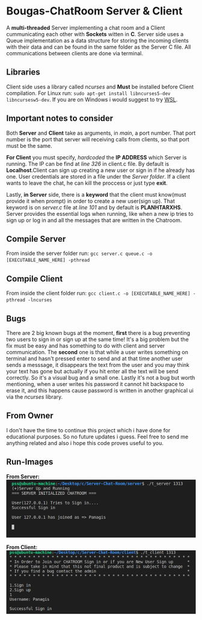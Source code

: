 # Bougas-ChatRoom Server & Client
A **multi-threaded** Server implementing a chat room and a Client cummunicating each other with **Sockets** witten in **C**. Server side uses a Queue implementation as a data structure for storing the incoming clients with their data and can be found in the same folder as the Server C file. All communications between clients are done via terminal.

## Libraries
Client side uses a library called *ncurses* and **Must** be installed before Client compilation. For Linux run: ```sudo apt-get install libncurses5-dev libncursesw5-dev```. If you are on Windows i would suggest to try [WSL](https://docs.microsoft.com/en-us/windows/wsl/install-win10).

## Important notes to consider
Both **Server** and **Client** take as arguments, in *main*, a port number. That port number is the port that server will receiving calls from clients, so that port must be the same. 

**For Client** you must specify, *hardcoded* the **IP ADDRESS** which Server is running. The IP can be find at *line 326* in client.c file. By default is **Localhost**.Client can sign up creating a new user or sign in if he already has one. User credentials are stored in a file under the *Server folder*. If a client wants to leave the chat, he can kill the proccess or just type **exit**.

Lastly, **in Server** side, there is a **keyword** that the client must know(must provide it when prompt) in order to create a new user(sign up). That keyword is on *server.c* file at *line 101* and by default is **PLANHTARXHS**. Server provides the essential logs when running, like when a new ip tries to sign up or log in and all the messages that are written in the Chatroom.

## Compile Server
From inside the server folder run: ```gcc server.c queue.c -o [EXECUTABLE_NAME_HERE] -pthread```

## Compile Client
From inside the client folder run: ```gcc client.c -o [EXECUTABLE_NAME_HERE] -pthread -lncurses```

## Bugs
There are 2 big known bugs at the moment, **first** there is a bug preventing two users to sign in or sign up at the same time! It's a big problem but the fix must be easy and has something to do with client and server communication.
The **second** one is that while a user writes something on terminal and hasn't pressed enter to send and at that time another user sends a messsage, it disappears the text from the user and you may think your text has gone but actually if you hit enter all the text will be send correctly. So it's a visual bug and a small one. Lastly it's not a bug but worth mentioning, when a user writes his password it cannot hit backspace to erase it, and this happens cause password is written in another graphical ui via the *ncurses* library.

## From Owner
I don't have the time to continue this project which i have done for educational purposes. So no future updates i guess. Feel free to send me anything related and also i hope this code proves useful to you.

## Run-Images
**From Server:** 
![alt text](https://github.com/Panagiss/BougasChatroom-server-client/blob/master/sample-images/Screenshot%20from%202020-11-15%2013-00-15.png "Server")

**From Client:** 
![alt text](https://github.com/Panagiss/BougasChatroom-server-client/blob/master/sample-images/Screenshot%20from%202020-11-15%2013-00-23.png "Client")
